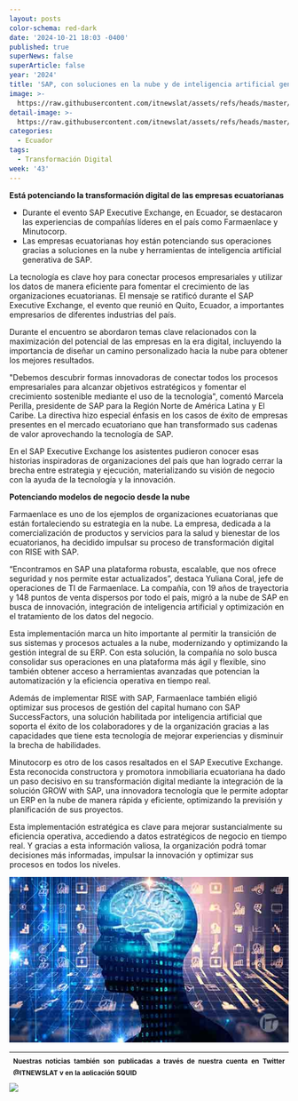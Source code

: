 ```yaml
---
layout: posts
color-schema: red-dark
date: '2024-10-21 18:03 -0400'
published: true
superNews: false
superArticle: false
year: '2024'
title: 'SAP, con soluciones en la nube y de inteligencia artificial generativa'
image: >-
  https://raw.githubusercontent.com/itnewslat/assets/refs/heads/master/img/540x320/Inteligencia-Artificial-digital-p.jpg
detail-image: >-
  https://raw.githubusercontent.com/itnewslat/assets/refs/heads/master/img/1024x680/Inteligencia-Artificial-digital-g.jpg
categories:
  - Ecuador
tags:
  - Transformación Digital
week: '43'
---
```

**Está potenciando la transformación digital de las empresas ecuatorianas**

- Durante el evento SAP Executive Exchange, en Ecuador, se destacaron las experiencias de compañías líderes en el país como Farmaenlace y Minutocorp.
- Las empresas ecuatorianas hoy están potenciando sus operaciones gracias a soluciones en la nube y herramientas de inteligencia artificial generativa de SAP.

La tecnología es clave hoy para conectar procesos empresariales y utilizar los datos de manera eficiente para fomentar el crecimiento de las organizaciones ecuatorianas. El mensaje se ratificó durante el SAP Executive Exchange, el evento que reunió en Quito, Ecuador, a importantes empresarios de diferentes industrias del país.

Durante el encuentro se abordaron temas clave relacionados con la maximización del potencial de las empresas en la era digital, incluyendo la importancia de diseñar un camino personalizado hacia la nube para obtener los mejores resultados.

"Debemos descubrir formas innovadoras de conectar todos los procesos empresariales para alcanzar objetivos estratégicos y fomentar el crecimiento sostenible mediante el uso de la tecnología", comentó Marcela Perilla, presidente de SAP para la Región Norte de América Latina y El Caribe. La directiva hizo especial énfasis en los casos de éxito de empresas presentes en el mercado ecuatoriano que han transformado sus cadenas de valor aprovechando la tecnología de SAP.

En el SAP Executive Exchange los asistentes pudieron conocer esas historias inspiradoras de organizaciones del país que han logrado cerrar la brecha entre estrategia y ejecución, materializando su visión de negocio con la ayuda de la tecnología y la innovación.

**Potenciando modelos de negocio desde la nube**

Farmaenlace es uno de los ejemplos de organizaciones ecuatorianas que están fortaleciendo su estrategia en la nube. La empresa, dedicada a la comercialización de productos y servicios para la salud y bienestar de los ecuatorianos, ha decidido impulsar su proceso de transformación digital con RISE with SAP.

“Encontramos en SAP una plataforma robusta, escalable, que nos ofrece seguridad y nos permite estar actualizados”, destaca Yuliana Coral, jefe de operaciones de TI de Farmaenlace. La compañía, con 19 años de trayectoria y 148 puntos de venta dispersos por todo el país, migró a la nube de SAP en busca de innovación, integración de inteligencia artificial y optimización en el tratamiento de los datos del negocio.

Esta implementación marca un hito importante al permitir la transición de sus sistemas y procesos actuales a la nube, modernizando y optimizando la gestión integral de su ERP. Con esta solución, la compañía no solo busca consolidar sus operaciones en una plataforma más ágil y flexible, sino también obtener acceso a herramientas avanzadas que potencian la automatización y la eficiencia operativa en tiempo real. 

Además de implementar RISE with SAP, Farmaenlace también eligió optimizar sus procesos de gestión del capital humano con SAP SuccessFactors, una solución habilitada por inteligencia artificial que soporta el éxito de los colaboradores y de la organización gracias a las capacidades que tiene esta tecnología de mejorar experiencias y disminuir la brecha de habilidades.

Minutocorp es otro de los casos resaltados en el SAP Executive Exchange. Esta reconocida constructora y promotora inmobiliaria ecuatoriana ha dado un paso decisivo en su transformación digital mediante la integración de la solución GROW with SAP, una innovadora tecnología que le permite adoptar un ERP en la nube de manera rápida y eficiente, optimizando la previsión y planificación de sus proyectos.

Esta implementación estratégica es clave para mejorar sustancialmente su eficiencia operativa, accediendo a datos estratégicos de negocio en tiempo real. Y gracias a esta información valiosa, la organización podrá tomar decisiones más informadas, impulsar la innovación y optimizar sus procesos en todos los niveles.

![](https://raw.githubusercontent.com/itnewslat/assets/refs/heads/master/img/540x320/Inteligencia-Artificial-digital-p.jpg)

<table style="height: 42px;" width="569">
<tbody>
<tr>
<td style="text-align: justify;"><sub><strong>Nuestras noticias también son publicadas a través de nuestra cuenta en Twitter <a href="https://twitter.com/itnewslat?lang=es">@ITNEWSLAT</a> y en la aplicación <a href="https://squidapp.co/en/">SQUID</a></strong></sub></td>
</tr>
</tbody>
</table>

<img src="https://tracker.metricool.com/c3po.jpg?hash=56f88a41e39ab42c063cc51676587a04"/>